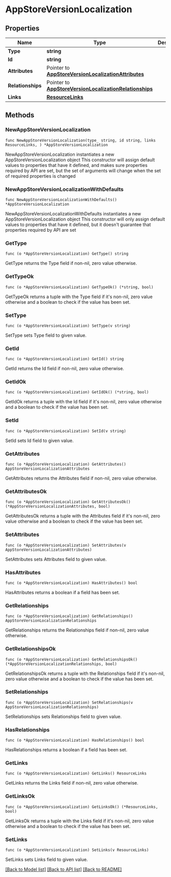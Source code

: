 # AppStoreVersionLocalization

## Properties

Name | Type | Description | Notes
------------ | ------------- | ------------- | -------------
**Type** | **string** |  | 
**Id** | **string** |  | 
**Attributes** | Pointer to [**AppStoreVersionLocalizationAttributes**](AppStoreVersionLocalizationAttributes.md) |  | [optional] 
**Relationships** | Pointer to [**AppStoreVersionLocalizationRelationships**](AppStoreVersionLocalizationRelationships.md) |  | [optional] 
**Links** | [**ResourceLinks**](ResourceLinks.md) |  | 

## Methods

### NewAppStoreVersionLocalization

`func NewAppStoreVersionLocalization(type_ string, id string, links ResourceLinks, ) *AppStoreVersionLocalization`

NewAppStoreVersionLocalization instantiates a new AppStoreVersionLocalization object
This constructor will assign default values to properties that have it defined,
and makes sure properties required by API are set, but the set of arguments
will change when the set of required properties is changed

### NewAppStoreVersionLocalizationWithDefaults

`func NewAppStoreVersionLocalizationWithDefaults() *AppStoreVersionLocalization`

NewAppStoreVersionLocalizationWithDefaults instantiates a new AppStoreVersionLocalization object
This constructor will only assign default values to properties that have it defined,
but it doesn't guarantee that properties required by API are set

### GetType

`func (o *AppStoreVersionLocalization) GetType() string`

GetType returns the Type field if non-nil, zero value otherwise.

### GetTypeOk

`func (o *AppStoreVersionLocalization) GetTypeOk() (*string, bool)`

GetTypeOk returns a tuple with the Type field if it's non-nil, zero value otherwise
and a boolean to check if the value has been set.

### SetType

`func (o *AppStoreVersionLocalization) SetType(v string)`

SetType sets Type field to given value.


### GetId

`func (o *AppStoreVersionLocalization) GetId() string`

GetId returns the Id field if non-nil, zero value otherwise.

### GetIdOk

`func (o *AppStoreVersionLocalization) GetIdOk() (*string, bool)`

GetIdOk returns a tuple with the Id field if it's non-nil, zero value otherwise
and a boolean to check if the value has been set.

### SetId

`func (o *AppStoreVersionLocalization) SetId(v string)`

SetId sets Id field to given value.


### GetAttributes

`func (o *AppStoreVersionLocalization) GetAttributes() AppStoreVersionLocalizationAttributes`

GetAttributes returns the Attributes field if non-nil, zero value otherwise.

### GetAttributesOk

`func (o *AppStoreVersionLocalization) GetAttributesOk() (*AppStoreVersionLocalizationAttributes, bool)`

GetAttributesOk returns a tuple with the Attributes field if it's non-nil, zero value otherwise
and a boolean to check if the value has been set.

### SetAttributes

`func (o *AppStoreVersionLocalization) SetAttributes(v AppStoreVersionLocalizationAttributes)`

SetAttributes sets Attributes field to given value.

### HasAttributes

`func (o *AppStoreVersionLocalization) HasAttributes() bool`

HasAttributes returns a boolean if a field has been set.

### GetRelationships

`func (o *AppStoreVersionLocalization) GetRelationships() AppStoreVersionLocalizationRelationships`

GetRelationships returns the Relationships field if non-nil, zero value otherwise.

### GetRelationshipsOk

`func (o *AppStoreVersionLocalization) GetRelationshipsOk() (*AppStoreVersionLocalizationRelationships, bool)`

GetRelationshipsOk returns a tuple with the Relationships field if it's non-nil, zero value otherwise
and a boolean to check if the value has been set.

### SetRelationships

`func (o *AppStoreVersionLocalization) SetRelationships(v AppStoreVersionLocalizationRelationships)`

SetRelationships sets Relationships field to given value.

### HasRelationships

`func (o *AppStoreVersionLocalization) HasRelationships() bool`

HasRelationships returns a boolean if a field has been set.

### GetLinks

`func (o *AppStoreVersionLocalization) GetLinks() ResourceLinks`

GetLinks returns the Links field if non-nil, zero value otherwise.

### GetLinksOk

`func (o *AppStoreVersionLocalization) GetLinksOk() (*ResourceLinks, bool)`

GetLinksOk returns a tuple with the Links field if it's non-nil, zero value otherwise
and a boolean to check if the value has been set.

### SetLinks

`func (o *AppStoreVersionLocalization) SetLinks(v ResourceLinks)`

SetLinks sets Links field to given value.



[[Back to Model list]](../README.md#documentation-for-models) [[Back to API list]](../README.md#documentation-for-api-endpoints) [[Back to README]](../README.md)


